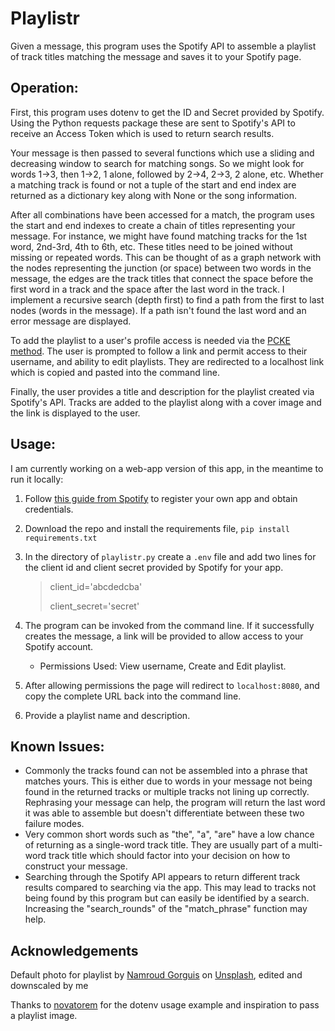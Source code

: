 # Playlistr

Given a message, this program uses the Spotify API to assemble a playlist of track titles matching the message and saves it to your Spotify page. 

## Operation:

First, this program uses dotenv to get the ID and Secret provided by Spotify. Using the Python requests package these are sent to Spotify's API to receive an Access Token which is used to return search results. 

Your message is then passed to several functions which use a sliding and decreasing window to search for matching songs. So we might look for words 1->3, then 1->2, 1 alone, followed by 2->4, 2->3, 2 alone, etc. Whether a matching track is found or not a tuple of the start and end index are returned as a dictionary key along with None or the song information. 

After all combinations have been accessed for a match, the program uses the start and end indexes to create a chain of titles representing your message. For instance, we might have found matching tracks for the 1st word, 2nd-3rd, 4th to 6th, etc. These titles need to be joined without missing or repeated words. This can be thought of as a graph network with the nodes representing the junction (or space) between two words in the message, the edges are the track titles that connect the space before the first word in a track and the space after the last word in the track. I implement a recursive search (depth first) to find a path from the first to last nodes (words in the message). If a path isn't found the last word and an error message are displayed.

To add the playlist to a user's profile access is needed via the [PCKE method](https://developer.spotify.com/documentation/web-api/tutorials/code-pkce-flow). The user is prompted to follow a link and permit access to their username, and ability to edit playlists. They are redirected to a localhost link which is copied and pasted into the command line. 

Finally, the user provides a title and description for the playlist created via Spotify's API. Tracks are added to the playlist along with a cover image and the link is displayed to the user. 


## Usage:

I am currently working on a web-app version of this app, in the meantime to run it locally:

1. Follow [this guide from Spotify](https://developer.spotify.com/documentation/web-api/tutorials/getting-started) to register your own app and obtain credentials. 
2. Download the repo and install the requirements file, `pip install requirements.txt` 
3. In the directory of `playlistr.py` create a `.env` file and add two lines for the client id and client secret provided by Spotify for your app. 
    > client_id='abcdedcba'
    >
    > client_secret='secret'

4. The program can be invoked from the command line. If it successfully creates the message, a link will be provided to allow access to your Spotify account. 
    - Permissions Used: View username, Create and Edit playlist. 
5. After allowing permissions the page will redirect to `localhost:8080`, and copy the complete URL back into the command line. 
6. Provide a playlist name and description.


## Known Issues:
- Commonly the tracks found can not be assembled into a phrase that matches yours. This is either due to words in your message not being found in the returned tracks or multiple tracks not lining up correctly. Rephrasing your message can help, the program will return the last word it was able to assemble but doesn't differentiate between these two failure modes.
- Very common short words such as "the", "a", "are" have a low chance of returning as a single-word track title. They are usually part of a multi-word track title which should factor into your decision on how to construct your message. 
- Searching through the Spotify API appears to return different track results compared to searching via the app. This may lead to tracks not being found by this program but can easily be identified by a search. Increasing the "search_rounds" of the "match_phrase" function may help.


## Acknowledgements
Default photo for playlist by <a href="https://unsplash.com/@namroud?utm_content=creditCopyText&utm_medium=referral&utm_source=unsplash">Namroud Gorguis</a> on <a href="https://unsplash.com/photos/photo-of-black-and-brown-cassette-tape-FZWivbri0Xk?utm_content=creditCopyText&utm_medium=referral&utm_source=unsplash">Unsplash</a>, edited and downscaled by me

Thanks to [novatorem](https://github.com/novatorem/novatorem/tree/main) for the dotenv usage example and inspiration to pass a playlist image. 
